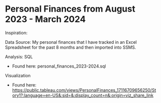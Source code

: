 # Personal Finances from August 2023 - March 2024

Inspiration: 

Data Source: My personal finances that I have tracked in an Excel Spreadsheet for the past 8 months and then imported into SSMS. 

Analysis: SQL
* Found here: personal_finances_2023-2024.sql

Visualization

* Found here: https://public.tableau.com/views/PersonalFinances_17116709656250/Story1?:language=en-US&:sid=&:display_count=n&:origin=viz_share_link
